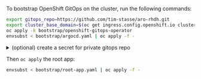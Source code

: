 To bootstrap OpenShift GitOps on the cluster, run the following commands:

```sh
export gitops_repo=https://github.com/tim-stasse/aro-rhdh.git
export cluster_base_domain=$(oc get ingress.config.openshift.io cluster --template={{.spec.domain}} | sed -e "s/^apps.//")
oc apply -k bootstrap/openshift-gitops-operator
envsubst < bootstrap/argocd.yaml | oc apply -f -
```

<details>
<summary>(optional) create a secret for private gitops repo</summary>

Create a file named `gitops-repository-secret.yaml` inside the `secrets` folder

```sh
mkdir secrets
touch secrets/gitops-repository-secret.yaml
```

Use an example secret from: https://argo-cd.readthedocs.io/en/stable/operator-manual/argocd-repositories-yaml/

Paste the contents into `gitops-repository-secret.yaml` and update it with real values, for example:

```yaml
apiVersion: v1
kind: Secret
metadata:
  name: gitops-repository
  namespace: openshift-gitops
  labels:
    argocd.argoproj.io/secret-type: repository
stringData:
  url: https://github.com/tim-stasse/aro-rhdh
  username: tim-stasse
  password: <password>
```

Then `oc apply` the secret:

```sh
oc apply -f secrets/gitops-repository-secret.yaml
```
---
</details>

Then `oc apply` the root app:

```sh
envsubst < bootstrap/root-app.yaml | oc apply -f -
```
